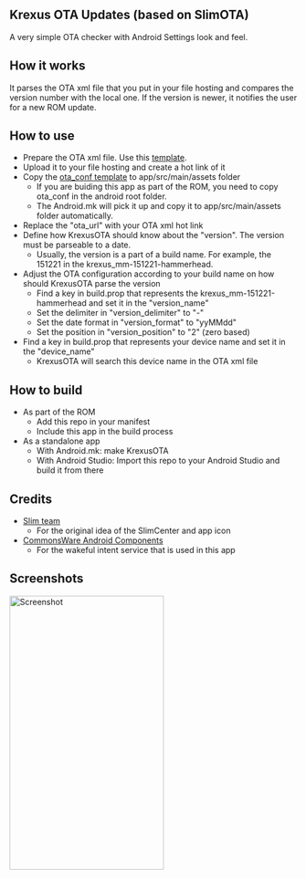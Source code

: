 Krexus OTA Updates (based on SlimOTA)
-------
A very simple OTA checker with Android Settings look and feel.

How it works
------------
It parses the OTA xml file that you put in your file hosting and compares the version number with the local one.
If the version is newer, it notifies the user for a new ROM update.

How to use
----------
* Prepare the OTA xml file. Use this [template](https://raw.githubusercontent.com/krexus/packages_apps_KrexusOTA/mr1/examples/ota_marshmallow.xml).
* Upload it to your file hosting and create a hot link of it
* Copy the [ota_conf template](https://raw.githubusercontent.com/krexus/packages_apps_KrexusOTA/mr1/examples/ota_conf) to app/src/main/assets folder
  * If you are buiding this app as part of the ROM, you need to copy ota_conf in the android root folder.
  * The Android.mk will pick it up and copy it to app/src/main/assets folder automatically.
* Replace the "ota_url" with your OTA xml hot link
* Define how KrexusOTA should know about the "version". The version must be parseable to a date.
  * Usually, the version is a part of a build name. For example, the 151221 in the krexus_mm-151221-hammerhead.
* Adjust the OTA configuration according to your build name on how should KrexusOTA parse the version
  * Find a key in build.prop that represents the krexus_mm-151221-hammerhead and set it in the "version_name"
  * Set the delimiter in "version_delimiter" to "-"
  * Set the date format in "version_format" to "yyMMdd"
  * Set the position in "version_position" to "2" (zero based)
* Find a key in build.prop that represents your device name and set it in the "device_name"
  * KrexusOTA will search this device name in the OTA xml file

How to build
------------
* As part of the ROM
  * Add this repo in your manifest
  * Include this app in the build process
* As a standalone app
  * With Android.mk: make KrexusOTA
  * With Android Studio: Import this repo to your Android Studio and build it from there
  
Credits
-------
* [Slim team](http://slimroms.net/)
  * For the original idea of the SlimCenter and app icon
* [CommonsWare Android Components](https://github.com/commonsguy/cwac-wakeful)
  * For the wakeful intent service that is used in this app

Screenshots
-----------
<img alt="Screenshot"
   width="270" height="480" 
   src="https://raw.githubusercontent.com/krexus/packages_apps_KrexusOTA/mr1/screenshots/Screenshot_20151224-025423.png" />
